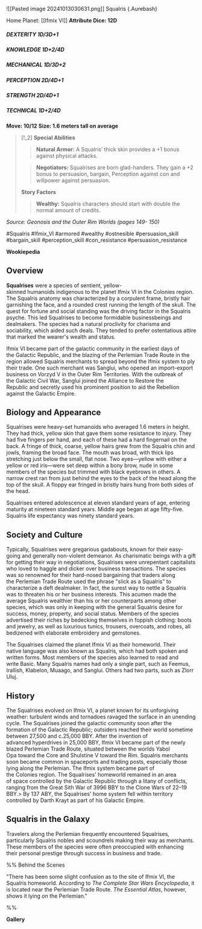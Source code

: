 ![[Pasted image 20241013030631.png]]
Squalris {.Aurebash}

Home Planet: [[Ifmix VI]]
**Attribute Dice: 12D**
##### DEXTERITY 1D/3D+1
##### KNOWLEDGE 1D+2/4D
##### MECHANICAL 1D/3D+2
##### PERCEPTION 2D/4D+1
##### STRENGTH 2D/4D+1
##### TECHNICAL 1D+2/4D
**Move: 10/12**
**Size: 1.6 meters tall on average**

> [!_2] 
> **Special Abilities**
> > **Natural Armor:** A Squalris’ thick skin provides a +1 bonus against physical attacks.
> 
> > **Negotiators:** Squalrises are born glad-handers. They gain a +2 bonus to persuasion, bargain, Perception against con and willpower against persuasion.
> 
> **Story Factors**
> > **Wealthy:** Squalris characters should start with double the normal amount of credits.
> 

*Source: Geonosis and the Outer Rim Worlds (pages 149- 150)*

#Squalris #Ifmix_VI #armored #wealthy #ostnesible
#persuasion_skill #bargain_skill #perception_skill #con_resistance #persuasion_resistance

**Wookiepedia**

## Overview

**Squalrises** were a species of sentient, yellow-skinned humanoids indigenous to the planet Ifmix VI in the Colonies region. The Squalris anatomy was characterized by a corpulent frame, bristly hair garnishing the face, and a rounded crest running the length of the skull. The quest for fortune and social standing was the driving factor in the Squalris psyche. This led Squalrises to become formidable businessbeings and dealmakers. The species had a natural proclivity for charisma and sociability, which aided such deals. They tended to prefer ostentatious attire that marked the wearer's wealth and status.

Ifmix VI became part of the galactic community in the earliest days of the Galactic Republic, and the blazing of the Perlemian Trade Route in the region allowed Squalris merchants to spread beyond the Ifmix system to ply their trade. One such merchant was Sanglui, who opened an import–export business on Vorzyd V in the Outer Rim Territories. With the outbreak of the Galactic Civil War, Sanglui joined the Alliance to Restore the Republic and secretly used his prominent position to aid the Rebellion against the Galactic Empire.

## Biology and Appearance

Squalrises were heavy-set humanoids who averaged 1.6 meters in height. They had thick, yellow skin that gave them some resistance to injury. They had five fingers per hand, and each of these had a hard fingernail on the back. A fringe of thick, coarse, yellow hairs grew from the Squalris chin and jowls, framing the broad face. The mouth was broad, with thick lips stretching just below the small, flat nose. Two eyes—yellow with either a yellow or red iris—were set deep within a bony brow, nude in some members of the species but trimmed with black eyebrows in others. A narrow crest ran from just behind the eyes to the back of the head along the top of the skull. A floppy ear fringed in bristly hairs hung from both sides of the head.

Squalrises entered adolescence at eleven standard years of age, entering maturity at nineteen standard years. Middle age began at age fifty-five. Squalris life expectancy was ninety standard years.

## Society and Culture

Typically, Squalrises were gregarious gadabouts, known for their easy-going and generally non-violent demeanor. As charismatic beings with a gift for getting their way in negotiations, Squalrises were unrepentant capitalists who loved to haggle and dicker over business transactions. The species was so renowned for their hard-nosed bargaining that traders along the Perlemian Trade Route used the phrase "slick as a Squalris" to characterize a deft dealmaker. In fact, the surest way to nettle a Squalris was to threaten his or her business interests. This acumen made the average Squalris wealthier than his or her counterparts among other species, which was only in keeping with the general Squalris desire for success, money, property, and social status. Members of the species advertised their riches by bedecking themselves in foppish clothing: boots and jewelry, as well as luxurious tunics, trousers, overcoats, and robes, all bedizened with elaborate embroidery and gemstones.

The Squalrises claimed the planet Ifmix VI as their homeworld. Their native language was also known as Squalris, which had both spoken and written forms. Most members of the species also learned to read and write Basic. Many Squalris names had only a single part, such as Feemus, Irallish, Klabelon, Muaago, and Sanglui. Others had two parts, such as Zlorr Uluj.

## History

The Squalrises evolved on Ifmix VI, a planet known for its unforgiving weather: turbulent winds and tornadoes ravaged the surface in an unending cycle. The Squalrises joined the galactic community soon after the formation of the Galactic Republic; outsiders reached their world sometime between 27,500 and c.25,000 BBY. After the invention of advanced hyperdrives in 25,000 BBY, Ifmix VI became part of the newly blazed Perlemian Trade Route, situated between the worlds Yabol Opa toward the Core and Shulstine V toward the Rim. Squalris merchants soon became common in spaceports and trading posts, especially those lying along the Perlemian. The Ifmix system became part of the Colonies region. The Squalrises' homeworld remained in an area of space controlled by the Galactic Republic through a litany of conflicts, ranging from the Great Sith War of 3996 BBY to the Clone Wars of 22–19 BBY.> By 137 ABY, the Squalrises' home system fell within territory controlled by Darth Krayt as part of his Galactic Empire.

## Squalris in the Galaxy

Travelers along the Perlemian frequently encountered Squalrises, particularly Squalris nobles and scoundrels making their way as merchants. These members of the species were often preoccupied with enhancing their personal prestige through success in business and trade.

%% Behind the Scenes

"There has been some slight confusion as to the site of Ifmix VI, the Squalris homeworld. According to _The Complete Star Wars Encyclopedia_, it is located near the Perlemian Trade Route. _The Essential Atlas_, however, shows it lying _on_ the Perlemian."

%%

**Gallery**